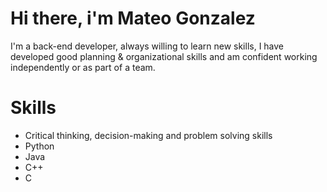 # Hi there, i'm Mateo Gonzalez
I'm a back-end developer, always willing to learn new skills, I have developed good planning &
organizational skills and am confident working independently or as part of a
team.

# Skills
- Critical thinking, decision-making and problem solving skills
- Python
- Java
- C++
- C
